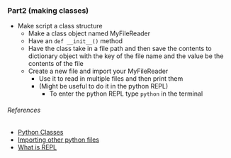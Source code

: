 
### Part2 (making classes)
- Make script a class structure
    - Make a class object named MyFileReader
    - Have an ```def __init__()``` method
    - Have the class take in a file path and then save the contents to dictionary object with the key of the file name and the value be the contents of the file
    - Create a new file and import your MyFileReader
        - Use it to read in multiple files and then print them
        - (Might be useful to do it in the python REPL)
            - To enter the python REPL type ```python``` in the terminal

###### References
- [Python Classes](https://docs.python.org/3/tutorial/classes.html)
- [Importing other python files](http://stackoverflow.com/questions/2349991/python-how-to-import-other-python-files)
- [What is REPL](https://en.wikipedia.org/wiki/Read%E2%80%93eval%E2%80%93print_loop)

